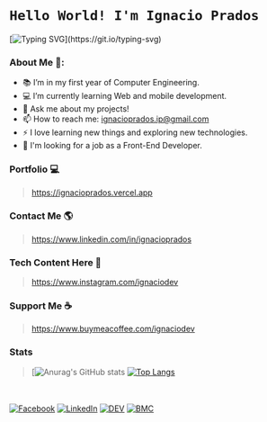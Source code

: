 <!-- **IgnacioPrados/Ignacio-Prados** is a ✨ _special_ ✨ repository because its `README.md` (this file) appears on your GitHub profile. -->

# `Hello World! I'm Ignacio Prados`
[![Typing SVG](https://readme-typing-svg.herokuapp.com?font=comfortaa&color=8b72af&size=24&width=500&lines=Argentinian+Software+Developer.;Front-End+Dev.;UI+Designer.+;Computer+Engineering+Student.;Nice+to+meet+you...)](https://git.io/typing-svg)

### About Me 🧠:

- 📚 I’m in my first year of Computer Engineering.
- 💻 I’m currently learning Web and mobile development.
- 💬 Ask me about my projects!
- 📫 How to reach me: ignacioprados.ip@gmail.com
- ⚡ I love learning new things and exploring new technologies.
- 🚩 I'm looking for a job as a Front-End Developer.

###  Portfolio 💻
> https://ignacioprados.vercel.app

###  Contact Me 🌎
> https://www.linkedin.com/in/ignacioprados

###  Tech Content Here 📸
> https://www.instagram.com/ignaciodev

###  Support Me ☕
> https://www.buymeacoffee.com/ignaciodev


###  Stats
>[![Anurag's GitHub stats](https://github-readme-stats.vercel.app/api?username=IgnacioPrados&show_icons=true&title_color=8b72af&icon_color=8b72af&bg_color=000&text_color=FFF)
[![Top Langs](https://github-readme-stats.vercel.app/api/top-langs/?username=IgnacioPrados&layout=compact&title_color=8b72af&icon_color=8b72af&bg_color=000&text_color=FFF)](https://github.com/anuraghazra/github-readme-stats)


<br><br>
[![Facebook](https://img.shields.io/badge/Instagram-%23FF5120.svg?&style=flat-square&logo=instagram&logoColor=white)](https://www.instagram.com/ignaciodev)<!-- [![Twitter](https://img.shields.io/badge/Twitter-%231DA1F2.svg?&style=flat-square&logo=twitter&logoColor=white)](https://twitter.com/)--> [![LinkedIn](https://img.shields.io/badge/LinkedIn-%230077B5.svg?&style=flat-square&logo=linkedin&logoColor=white)](https://www.linkedin.com/in/ignacioprados)<!--  [![YouTube](https://img.shields.io/badge/YouTube-%23FF0000.svg?&style=flat-square&logo=youtube&logoColor=white)](https://youtube.com/) --> [![DEV](https://img.shields.io/badge/DEV-%23000000.svg?&style=flat-square&logo=dev.to&logoColor=white)](https://dev.to/ignacioprados) [![BMC](https://img.shields.io/badge/BuyMeaCoffee-%23FFDD00.svg?&style=flat-square&logo=buy-me-a-coffee&logoColor=black)](https://www.buymeacoffee.com/ignaciodev)






